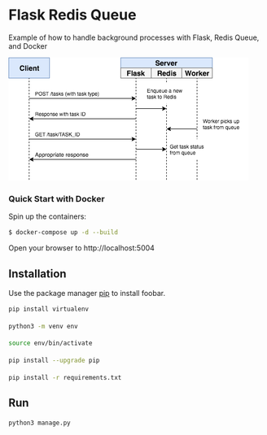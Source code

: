# Flask Redis Queue

Example of how to handle background processes with Flask, Redis Queue, and Docker

![flask-redis-image](./img/flask-rq-flow.png)

### Quick Start with Docker

Spin up the containers:

```sh
$ docker-compose up -d --build
```

Open your browser to http://localhost:5004


## Installation

Use the package manager [pip](https://pip.pypa.io/en/stable/) to install foobar.

```bash
pip install virtualenv

python3 -m venv env

source env/bin/activate

pip install --upgrade pip

pip install -r requirements.txt
```
## Run

```bash
python3 manage.py
```
